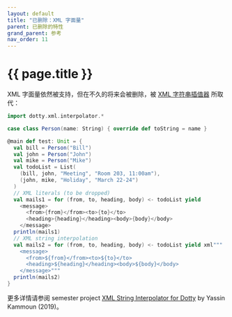 ```yaml
---
layout: default
title: "已删除：XML 字面量"
parent: 已删除的特性
grand_parent: 参考
nav_order: 11
---
```


# {{ page.title }}

XML 字面量依然被支持，但在不久的将来会被删除，被 [XML 字符串插值器](https://github.com/lampepfl/xml-interpolator)
所取代：

```scala
import dotty.xml.interpolator.*

case class Person(name: String) { override def toString = name }

@main def test: Unit = {
  val bill = Person("Bill")
  val john = Person("John")
  val mike = Person("Mike")
  val todoList = List(
    (bill, john, "Meeting", "Room 203, 11:00am"),
    (john, mike, "Holiday", "March 22-24")
  )
  // XML literals (to be dropped)
  val mails1 = for (from, to, heading, body) <- todoList yield
    <message>
      <from>{from}</from><to>{to}</to>
      <heading>{heading}</heading><body>{body}</body>
    </message>
  println(mails1)
  // XML string interpolation
  val mails2 = for (from, to, heading, body) <- todoList yield xml"""
    <message>
      <from>${from}</from><to>${to}</to>
      <heading>${heading}</heading><body>${body}</body>
    </message>"""
  println(mails2)
}
```

更多详情请参阅 semester project [XML String Interpolator for Dotty](https://infoscience.epfl.ch/record/267527) by Yassin Kammoun (2019)。
